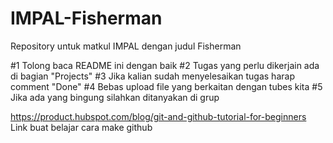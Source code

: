 # IMPAL-Fisherman
Repository untuk matkul IMPAL dengan judul Fisherman

#1 Tolong baca README ini dengan baik
#2 Tugas yang perlu dikerjain ada di bagian "Projects"
#3 Jika kalian sudah menyelesaikan tugas harap comment "Done"
#4 Bebas upload file yang berkaitan dengan tubes kita
#5 Jika ada yang bingung silahkan ditanyakan di grup

https://product.hubspot.com/blog/git-and-github-tutorial-for-beginners
Link buat belajar cara make github
